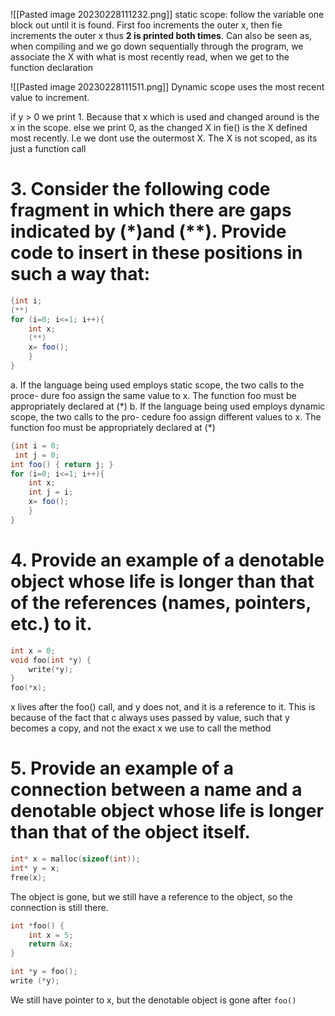 ![[Pasted image 20230228111232.png]]
static scope: follow the variable one block out until it is found.
First foo increments the outer x, then fie increments the outer x thus **2 is printed both times**.
Can also be seen as, when compiling and we go down sequentially through the program, we associate the X with what is most recently read, when we get to the function declaration

![[Pasted image 20230228111511.png]]
Dynamic scope uses the most recent value to increment.

if y > 0 we print 1. Because that x which is used and changed around is the x in the scope.
else we print 0, as the changed X in fie() is the X defined most recently. I.e we dont use the outermost X. The X is not scoped, as its just a function call 


# 3. Consider the following code fragment in which there are gaps indicated by (\*)and (\*\*). Provide code to insert in these positions in such a way that:
``` java
{int i;
(**)
for (i=0; i<=1; i++){
	int x;
	(**)
	x= foo();
	}
}
```
a. If the language being used employs static scope, the two calls to the proce-
dure foo assign the same value to x.
The function foo must be appropriately declared at (\*)
b. If the language being used employs dynamic scope, the two calls to the pro-
cedure foo assign different values to x.
The function foo must be appropriately declared at (\*)
``` java
{int i = 0;
 int j = 0;
int foo() { return j; }
for (i=0; i<=1; i++){
	int x;
	int j = i;
	x= foo();
	}
}
```

# 4. Provide an example of a denotable object whose life is longer than that of the references (names, pointers, etc.) to it.

``` c
int x = 0;
void foo(int *y) {
	write(*y);
}
foo(*x);
```
x lives after the foo() call, and y does not, and it is a reference to it. 
This is because of the fact that c always uses passed by value, such that y becomes a copy, and not the exact x we use to call the method 

# 5. Provide an example of a connection between a name and a denotable object whose life is longer than that of the object itself.
```c
int* x = malloc(sizeof(int));
int* y = x;
free(x);
```
The object is gone, but we still have a reference to the object, so the connection is still there.

```c
int *foo() {
	int x = 5;
	return &x;
}

int *y = foo();
write (*y);
```
We still have pointer to x, but the denotable object is gone after `foo()`

